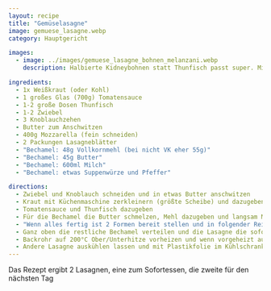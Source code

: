 ```yaml
---
layout: recipe
title: "Gemüselasagne"
image: gemuese_lasagne.webp
category: Hauptgericht

images:
  - image: ../images/gemuese_lasagne_bohnen_melanzani.webp
    description: Halbierte Kidneybohnen statt Thunfisch passt super. Mit dem Messer geschnittene Melanzani in Scheiben geschlichtet war zu Kaugummiartig (speziell am Folgetag). Entweder direkt in Sauce würfeln oder nicht nehmen

ingredients:
  - 1x Weißkraut (oder Kohl)
  - 1 großes Glas (700g) Tomatensauce
  - 1-2 große Dosen Thunfisch
  - 1-2 Zwiebel
  - 3 Knoblauchzehen
  - Butter zum Anschwitzen
  - 400g Mozzarella (fein schneiden)
  - 2 Packungen Lasagneblätter
  - "Bechamel: 48g Vollkornmehl (bei nicht VK eher 55g)"
  - "Bechamel: 45g Butter"
  - "Bechamel: 600ml Milch"
  - "Bechamel: etwas Suppenwürze und Pfeffer"

directions:
  - Zwiebel und Knoblauch schneiden und in etwas Butter anschwitzen
  - Kraut mit Küchenmaschine zerkleinern (größte Scheibe) und dazugeben
  - Tomatensauce und Thunfisch dazugeben
  - Für die Bechamel die Butter schmelzen, Mehl dazugeben und langsam Milch dazugießen während ständig umgerührt wird
  - "Wenn alles fertig ist 2 Formen bereit stellen und in folgender Reihenfolge schlichten: unten Bechamel, Lasagneblätter, Tomatensauce, Mozzarella, Lasagneblätter, Bechamel, Tomatensauce, ..."
  - Ganz oben die restliche Bechamel verteilen und die Lasagne die sofort gegessen wird mit Alufolie bedecken (spiegelnde Seite nach oben)
  - Backrohr auf 200°C Ober/Unterhitze vorheizen und wenn vorgeheizt auf Unterhitze ändern und 10min ins Rohr stellen (2. Schiene von unten), danach auf Ober/Unterhitze ändern und nochmal 20min ins Rohr geben
  - Andere Lasagne auskühlen lassen und mit Plastikfolie im Kühlschrank aufheben. Am Folgetag für 30min Ober/Unterhitze ins Backrohr gegeben werden (weil sie oben sowieso flüssiger ist)
---
```


Das Rezept ergibt 2 Lasagnen, eine zum Sofortessen, die zweite für den nächsten Tag
